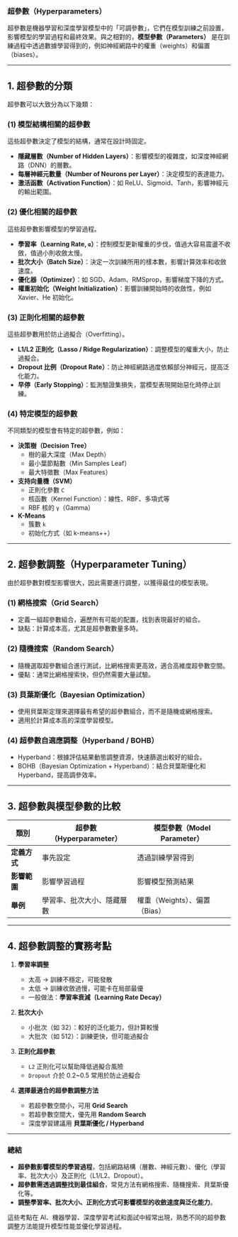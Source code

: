 ### **超參數（Hyperparameters）**

超參數是機器學習和深度學習模型中的「可調參數」，它們在模型訓練之前設置，影響模型的學習過程和最終效果。與之相對的，**模型參數（Parameters）** 是在訓練過程中透過數據學習得到的，例如神經網路中的權重（weights）和偏置（biases）。

---

## **1. 超參數的分類**

超參數可以大致分為以下幾類：

### **(1) 模型結構相關的超參數**

這些超參數決定了模型的結構，通常在設計時固定。

- **隱藏層數（Number of Hidden Layers）**：影響模型的複雜度，如深度神經網路（DNN）的層數。
- **每層神經元數量（Number of Neurons per Layer）**：決定模型的表達能力。
- **激活函數（Activation Function）**：如 ReLU、Sigmoid、Tanh，影響神經元的輸出範圍。

### **(2) 優化相關的超參數**

這些超參數影響模型的學習過程。

- **學習率（Learning Rate, `α`）**：控制模型更新權重的步伐，值過大容易震盪不收斂，值過小則收斂太慢。
- **批次大小（Batch Size）**：決定一次訓練所用的樣本數，影響計算效率和收斂速度。
- **優化器（Optimizer）**：如 SGD、Adam、RMSprop，影響梯度下降的方式。
- **權重初始化（Weight Initialization）**：影響訓練開始時的收斂性，例如 Xavier、He 初始化。

### **(3) 正則化相關的超參數**

這些超參數用於防止過擬合（Overfitting）。

- **L1/L2 正則化（Lasso / Ridge Regularization）**：調整模型的權重大小，防止過擬合。
- **Dropout 比例（Dropout Rate）**：防止神經網路過度依賴部分神經元，提高泛化能力。
- **早停（Early Stopping）**：監測驗證集損失，當模型表現開始惡化時停止訓練。

### **(4) 特定模型的超參數**

不同類型的模型會有特定的超參數，例如：

- **決策樹（Decision Tree）**
    - 樹的最大深度（Max Depth）
    - 最小葉節點數（Min Samples Leaf）
    - 最大特徵數（Max Features）
- **支持向量機（SVM）**
    - 正則化參數 `C`
    - 核函數（Kernel Function）：線性、RBF、多項式等
    - RBF 核的 `γ`（Gamma）
- **K-Means**
    - 簇數 `k`
    - 初始化方式（如 k-means++）

---

## **2. 超參數調整（Hyperparameter Tuning）**

由於超參數對模型影響很大，因此需要進行調整，以獲得最佳的模型表現。

### **(1) 網格搜索（Grid Search）**

- 定義一組超參數組合，遍歷所有可能的配置，找到表現最好的組合。
- 缺點：計算成本高，尤其是超參數數量多時。

### **(2) 隨機搜索（Random Search）**

- 隨機選取超參數組合進行測試，比網格搜索更高效，適合高維度超參數空間。
- 優點：通常比網格搜索快，但仍然需要大量試驗。

### **(3) 貝葉斯優化（Bayesian Optimization）**

- 使用貝葉斯定理來選擇最有希望的超參數組合，而不是隨機或網格搜索。
- 適用於計算成本高的深度學習模型。

### **(4) 超參數自適應調整（Hyperband / BOHB）**

- Hyperband：根據評估結果動態調整資源，快速篩選出較好的組合。
- BOHB（Bayesian Optimization + Hyperband）：結合貝葉斯優化和 Hyperband，提高調參效率。

---

## **3. 超參數與模型參數的比較**

|類別|超參數（Hyperparameter）|模型參數（Model Parameter）|
|---|---|---|
|**定義方式**|事先設定|透過訓練學習得到|
|**影響範圍**|影響學習過程|影響模型預測結果|
|**舉例**|學習率、批次大小、隱藏層數|權重（Weights）、偏置（Bias）|

---

## **4. 超參數調整的實務考點**

1. **學習率調整**
    
    - 太高 → 訓練不穩定，可能發散
    - 太低 → 訓練收斂過慢，可能卡在局部最優
    - 一般做法：**學習率衰減（Learning Rate Decay）**
2. **批次大小**
    
    - 小批次（如 32）：較好的泛化能力，但計算較慢
    - 大批次（如 512）：訓練更快，但可能過擬合
3. **正則化超參數**
    
    - `L2` 正則化可以幫助降低過擬合風險
    - `Dropout` 介於 0.2~0.5 常用於防止過擬合
4. **選擇最適合的超參數調整方法**
    
    - 若超參數空間小，可用 **Grid Search**
    - 若超參數空間大，優先用 **Random Search**
    - 深度學習建議用 **貝葉斯優化 / Hyperband**

---

### **總結**

- **超參數影響模型的學習過程**，包括網路結構（層數、神經元數）、優化（學習率、批次大小）及正則化（L1/L2、Dropout）。
- **超參數需透過調整找到最佳組合**，常見方法有網格搜索、隨機搜索、貝葉斯優化等。
- **調整學習率、批次大小、正則化方式可影響模型的收斂速度與泛化能力**。

這些考點在 AI、機器學習、深度學習考試和面試中經常出現，熟悉不同的超參數調整方法能提升模型性能並優化學習過程。